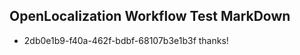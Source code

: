 ## OpenLocalization Workflow Test MarkDown
* 2db0e1b9-f40a-462f-bdbf-68107b3e1b3f 
thanks!<!--HONumber=Feb16_HO4-->
